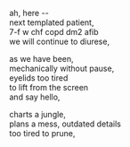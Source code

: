 


ah, here --  
next templated patient,  
7-f w chf copd dm2 afib  
we will continue to diurese,  

as we have been,  
mechanically without pause,  
eyelids too tired  
to lift from the screen  
and say hello,  

charts a jungle,  
plans a mess, outdated details  
too tired to prune,  


